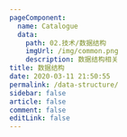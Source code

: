 ```yaml
---
pageComponent:
  name: Catalogue
  data:
    path: 02.技术/数据结构
    imgUrl: /img/common.png
    description: 数据结构相关
title: 数据结构
date: 2020-03-11 21:50:55
permalink: /data-structure/
sidebar: false
article: false
comment: false
editLink: false
---
```

